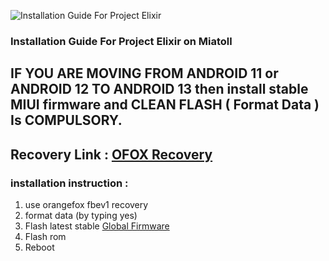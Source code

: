 ![Installation Guide For Project Elixir](https://i.imgur.com/3UmK6nS.png "Installation")

### Installation Guide For Project Elixir on Miatoll

## IF YOU ARE MOVING FROM ANDROID 11 or ANDROID 12 TO ANDROID 13 then install stable MIUI firmware and CLEAN FLASH ( Format Data ) Is COMPULSORY.

## Recovery Link : [OFOX Recovery](https://orangefox.download/release/6327989a3c05f43c193c0acb)

### installation instruction : 
1. use orangefox fbev1 recovery
2. format data (by typing yes)
3. Flash latest stable [Global Firmware](https://xiaomifirmwareupdater.com/firmware/)
4. Flash rom 
5. Reboot
